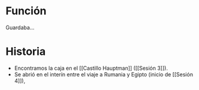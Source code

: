 # Función
Guardaba...
# Historia
- Encontramos la caja en el [[Castillo Hauptman]] ([[Sesión 3]]).
- Se abrió en el interín entre el viaje a Rumania y Egipto (inicio de [[Sesión 4]]),